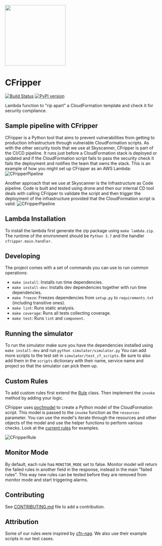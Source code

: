 <img src="docs/images/logo.png" width="200">

# CFripper

[![Build Status](https://travis-ci.org/Skyscanner/cfripper.svg?branch=master)](https://travis-ci.org/Skyscanner/cfripper)
[![PyPI version](https://badge.fury.io/py/cfripper.svg)](https://badge.fury.io/py/cfripper)

Lambda function to "rip apart" a CloudFormation template and check it for security compliance.

## Sample pipeline with CFripper

CFripper is a Python tool that aims to prevent vulnerabilities from getting to production infrastructure through vulnerable CloudFormation scripts. As with the other security tools that we use at Skyscanner, CFripper is part of the CI/CD pipeline. It runs just before a CloudFormation stack is deployed or updated and if the CloudFormation script fails to pass the security check it fails the deployment and notifies the team that owns the stack. This is an example of how you might set up CFripper as an AWS Lambda:
![CFripperPipeline](docs/images/cfripper.png)

Another approach that we use at Skyscanner is the Infrastructure as Code pipeline. Code is built and tested using drone and then our internal CD tool deals with calling CFripper to validate the script and then trigger the deployment of the infrastructure provided that the CloudFormation script is valid:
![CFripperPipeline](docs/images/cfripper2.png)

## Lambda Installation

To install the lambda first generate the zip package using `make lambda.zip`.
The runtime of the environment should be `Python 3.7` and the handler `cfripper.main.handler`.

## Developing

The project comes with a set of commands you can use to run common operations:

- `make install`: Installs run time dependencies.
- `make install-dev`: Installs dev dependencies together with run time dependencies.
- `make freeze`: Freezes dependencies from `setup.py` to `requirements.txt` (including transitive ones).
- `make lint`: Runs static analysis.
- `make coverage`: Runs all tests collecting coverage.
- `make test`: Runs `lint` and `component`.


## Running the simulator

To run the simulator make sure you have the dependencies installed using `make install-dev` and run `python simulator/simulator.py`
You can add more scripts to the test set in `simulator/test_cf_scripts`.
Be sure to also add them in the `scripts` dictionary with their name, service name and project so that the simulator can pick them up.

## Custom Rules

To add custom rules first extend the [Rule](cfripper/model/rule_processor.py) class. Then implement the `invoke` method by adding your logic.

CFripper uses [pycfmodel](https://github.com/Skyscanner/pycfmodel) to create a Python model of the CloudFormation script. This model is passed to the `invoke` function as the `resources` parameter. You can use the model's iterate through the resources and other objects of the model and use the helper functions to perform various checks. Look at the [current rules](cfripper/rules) for examples.

![CFripperRule](docs/images/rule.png)

## Monitor Mode
By default, each rule has `MONITOR_MODE` set to false. Monitor model will return the failed rules in another field in the response, instead in the main "failed rules". This way new rules can be tested before they are removed from monitor mode and start triggering alarms.

## Contributing

See [CONTRIBUTING.md](CONTRIBUTING.md) file to add a contribution.

## Attribution
Some of our rules were inspired by [cfn-nag](https://github.com/stelligent/cfn_nag). We also use their example scripts in our test cases.
